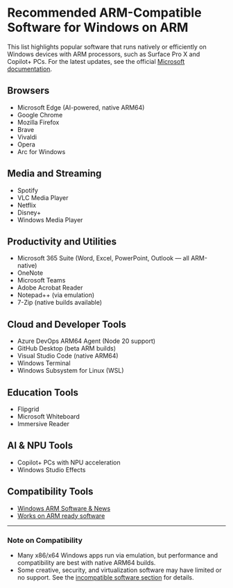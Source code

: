 # Recommended ARM-Compatible Software for Windows on ARM

This list highlights popular software that runs natively or efficiently on Windows devices with ARM processors, such as Surface Pro X and Copilot+ PCs. For the latest updates, see the official [Microsoft documentation](https://learn.microsoft.com/en-us/microsoft-365/education/guide/1-windows/windows-arm?wt.mc_id=knowledgesearch_inproduct_azure-agent-for-github-copilot#recommended-arm-compatible-software).

## Browsers

- Microsoft Edge (AI-powered, native ARM64)
- Google Chrome
- Mozilla Firefox
- Brave
- Vivaldi
- Opera
- Arc for Windows

## Media and Streaming

- Spotify
- VLC Media Player
- Netflix
- Disney+
- Windows Media Player

## Productivity and Utilities

- Microsoft 365 Suite (Word, Excel, PowerPoint, Outlook — all ARM-native)
- OneNote
- Microsoft Teams
- Adobe Acrobat Reader
- Notepad++ (via emulation)
- 7-Zip (native builds available)

## Cloud and Developer Tools

- Azure DevOps ARM64 Agent (Node 20 support)
- GitHub Desktop (beta ARM builds)
- Visual Studio Code (native ARM64)
- Windows Terminal
- Windows Subsystem for Linux (WSL)

## Education Tools

- Flipgrid
- Microsoft Whiteboard
- Immersive Reader

## AI & NPU Tools

- Copilot+ PCs with NPU acceleration
- Windows Studio Effects

## Compatibility Tools

- [Windows ARM Software & News](https://windowsonarm.org/)
- [Works on ARM ready software](https://www.worksonwoa.com/en/)

---

### Note on Compatibility

- Many x86/x64 Windows apps run via emulation, but performance and compatibility are best with native ARM64 builds.
- Some creative, security, and virtualization software may have limited or no support. See the [incompatible software section](https://learn.microsoft.com/en-us/microsoft-365/education/guide/1-windows/windows-arm?wt.mc_id=knowledgesearch_inproduct_azure-agent-for-github-copilot#incompatible-or-partially-supported-software-on-windows-arm) for details.


